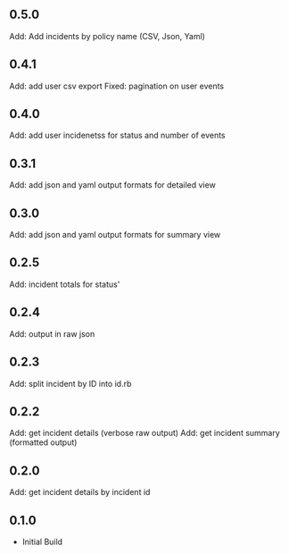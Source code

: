 
## 0.5.0
Add: Add incidents by policy name (CSV, Json, Yaml)



## 0.4.1
Add: add user csv export
Fixed: pagination on user events

## 0.4.0
Add: add user incidenetss for status and number of events

## 0.3.1
Add: add json and yaml output formats for detailed view


## 0.3.0
Add: add json and yaml output formats for summary view

## 0.2.5
Add: incident totals for status'


## 0.2.4
Add: output in raw json

## 0.2.3
Add: split incident by ID into id.rb

## 0.2.2
Add: get incident details (verbose raw output)
Add: get incident summary (formatted output)


## 0.2.0
Add: get incident details by incident id


## 0.1.0
- Initial Build

